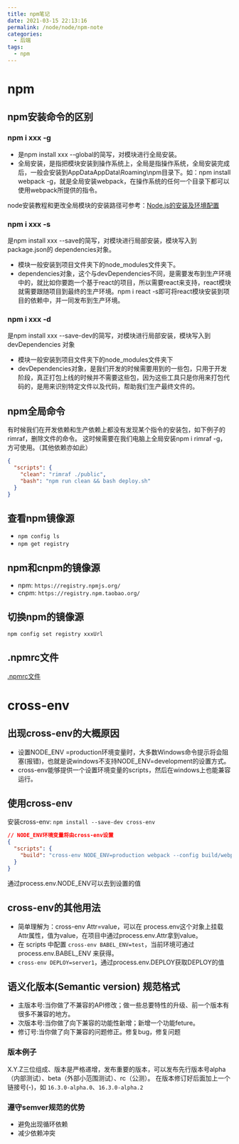 ```yaml
---
title: npm笔记
date: 2021-03-15 22:13:16
permalink: /node/node/npm-note
categories:
  - 后端
tags:
  - npm
---
```

# npm

## npm安装命令的区别

### npm i xxx -g

- 是npm install xxx --global的简写，对模块进行全局安装。
- 全局安装，是指把模块安装到操作系统上，全局是指操作系统，全局安装完成后，一般会安装到AppDataAppData\Roaming\npm目录下。如：npm install webpack -g，就是全局安装webpack，在操作系统的任何一个目录下都可以使用webpack所提供的指令。

node安装教程和更改全局模块的安装路径可参考：[Node.js的安装及环境配置](https://blog.csdn.net/weixin_42881768/article/details/105028164)

### npm i xxx -s

是npm install xxx --save的简写，对模块进行局部安装，模块写入到package.json的 dependencies对象。

- 模块一般安装到项目文件夹下的node_modules文件夹下。
- dependencies对象，这个与devDependencies不同，是需要发布到生产环境中的，就比如你要跑一个基于react的项目，所以需要react来支持，react模块就需要跟随项目到最终的生产环境。npm i react -s即可将react模块安装到项目的依赖中，并一同发布到生产环境。

### npm i xxx -d

是npm install xxx --save-dev的简写，对模块进行局部安装，模块写入到 devDependencies 对象

- 模块一般安装到项目文件夹下的node_modules文件夹下
- devDependencies对象，是我们开发的时候需要用到的一些包，只用于开发阶段，真正打包上线的时候并不需要这些包，因为这些工具只是你用来打包代码的，是用来识别特定文件以及代码，帮助我们生产最终文件的。

## npm全局命令

有时候我们在开发依赖和生产依赖上都没有发现某个指令的安装包，如下例子的rimraf，删除文件的命令。
这时候需要在我们电脑上全局安装npm i rimraf -g，方可使用。（其他依赖亦如此）

```json
{
  "scripts": {
    "clean": "rimraf ./public",
    "bash": "npm run clean && bash deploy.sh"
  }
}
```

## 查看npm镜像源

- `npm config ls`
- `npm get registry`

## npm和cnpm的镜像源

- npm: `https://registry.npmjs.org/`
- cnpm: `https://registry.npm.taobao.org/`

## 切换npm的镜像源

`npm config set registry xxxUrl`

## .npmrc文件
[.npmrc文件](https://juejin.cn/post/6983522411647860766)


# cross-env

## 出现cross-env的大概原因

- 设置NODE_ENV =production环境变量时，大多数Windows命令提示将会阻塞(报错)，也就是说windows不支持NODE_ENV=development的设置方式。
- cross-env能够提供一个设置环境变量的scripts，然后在windows上也能兼容运行。

## 使用cross-env

安装cross-env: `npm install --save-dev cross-env`

```json
// NODE_ENV环境变量将由cross-env设置
{
  "scripts": {
    "build": "cross-env NODE_ENV=production webpack --config build/webpack.config.js"
  }
}
```

通过process.env.NODE_ENV可以去到设置的值

## cross-env的其他用法

- 简单理解为：cross-env Attr=value，可以在 process.env这个对象上挂载Attr属性，值为value，在项目中通过process.env.Attr拿到value。
- 在 scripts 中配置 `cross-env BABEL_ENV=test`，当前环境可通过 process.env.BABEL_ENV 来获得。
- `cross-env DEPLOY=server1`，通过process.env.DEPLOY获取DEPLOY的值

## 语义化版本(Semantic version) 规范格式

- 主版本号:当你做了不兼容的API修改；做一些总要特性的升级、前一个版本有很多不兼容的地方。
- 次版本号:当你做了向下兼容的功能性新增；新增一个功能feture。
- 修订号:当你做了向下兼容的问题修正。修复bug，修复问题

### 版本例子

X.Y.Z三位组成、版本是严格递增，发布重要的版本，可以发布先行版本号alpha（内部测试）、beta（外部小范围测试）、rc（公测）。
在版本修订好后面加上一个链接号(-)，如 `16.3.0-alpha.0`、`16.3.0-alpha.2`

### 遵守semver规范的优势

- 避免出现循环依赖
- 减少依赖冲突
